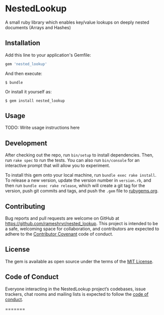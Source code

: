 # NestedLookup

A small ruby library which enables key/value lookups on deeply nested documents (Arrays and Hashes)

## Installation

Add this line to your application's Gemfile:

```ruby
gem 'nested_lookup'
```

And then execute:

    $ bundle

Or install it yourself as:

    $ gem install nested_lookup

## Usage

TODO: Write usage instructions here

## Development

After checking out the repo, run `bin/setup` to install dependencies. Then, run `rake spec` to run the tests. You can also run `bin/console` for an interactive prompt that will allow you to experiment.

To install this gem onto your local machine, run `bundle exec rake install`. To release a new version, update the version number in `version.rb`, and then run `bundle exec rake release`, which will create a git tag for the version, push git commits and tags, and push the `.gem` file to [rubygems.org](https://rubygems.org).

## Contributing

Bug reports and pull requests are welcome on GitHub at https://github.com/rameshrvr/nested_lookup. This project is intended to be a safe, welcoming space for collaboration, and contributors are expected to adhere to the [Contributor Covenant](http://contributor-covenant.org) code of conduct.

## License

The gem is available as open source under the terms of the [MIT License](https://opensource.org/licenses/MIT).

## Code of Conduct

Everyone interacting in the NestedLookup project’s codebases, issue trackers, chat rooms and mailing lists is expected to follow the [code of conduct](https://github.com/rameshrvr/nested_lookup/blob/master/CODE_OF_CONDUCT.md).

=======